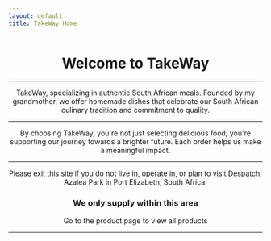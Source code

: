 ```yaml
---
layout: default
title: TakeWay Home
---
```




# <center>Welcome to TakeWay</center>


---

<center>TakeWay, specializing in authentic South African meals. Founded by my grandmother, we offer homemade dishes that celebrate our South African culinary tradition and commitment to quality.</center>

---

<center>By choosing TakeWay, you're not just selecting delicious food; you're supporting our journey towards a brighter future. Each order helps us make a meaningful impact.</center>

---

<center>Please exit this site if you do not live in, operate in, or plan to visit Despatch, Azalea Park in Port Elizabeth, South Africa.</center>

### <center>We only supply within this area</center>

<center>Go to the product page to view all products</center>

---



